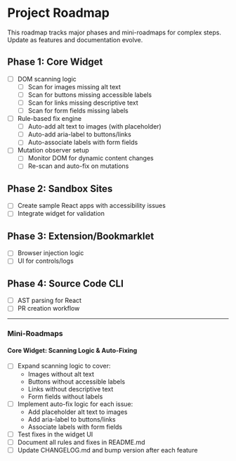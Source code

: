 # Project Roadmap

This roadmap tracks major phases and mini-roadmaps for complex steps. Update as features and documentation evolve.

## Phase 1: Core Widget

- [ ] DOM scanning logic
  - [ ] Scan for images missing alt text
  - [ ] Scan for buttons missing accessible labels
  - [ ] Scan for links missing descriptive text
  - [ ] Scan for form fields missing labels
- [ ] Rule-based fix engine
  - [ ] Auto-add alt text to images (with placeholder)
  - [ ] Auto-add aria-label to buttons/links
  - [ ] Auto-associate labels with form fields
- [ ] Mutation observer setup
  - [ ] Monitor DOM for dynamic content changes
  - [ ] Re-scan and auto-fix on mutations

## Phase 2: Sandbox Sites

- [ ] Create sample React apps with accessibility issues
- [ ] Integrate widget for validation

## Phase 3: Extension/Bookmarklet

- [ ] Browser injection logic
- [ ] UI for controls/logs

## Phase 4: Source Code CLI

- [ ] AST parsing for React
- [ ] PR creation workflow

---

### Mini-Roadmaps

#### Core Widget: Scanning Logic & Auto-Fixing

- [ ] Expand scanning logic to cover:
  - Images without alt text
  - Buttons without accessible labels
  - Links without descriptive text
  - Form fields without labels
- [ ] Implement auto-fix logic for each issue:
  - Add placeholder alt text to images
  - Add aria-label to buttons/links
  - Associate labels with form fields
- [ ] Test fixes in the widget UI
- [ ] Document all rules and fixes in README.md
- [ ] Update CHANGELOG.md and bump version after each feature
